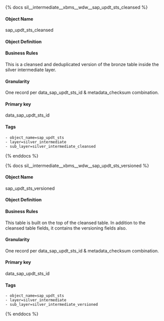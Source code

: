 {% docs sil__intermediate__xbms__wdw__sap_updt_sts_cleansed %}

#### Object Name
sap_updt_sts_cleansed

#### Object Definition


#### Business Rules
This is a cleansed and deduplicated version of the bronze table inside the silver intermediate layer.

#### Granularity
One record per data_sap_updt_sts_id & metadata_checksum combination.

#### Primary key
data_sap_updt_sts_id

#### Tags
    - object_name=sap_updt_sts
    - layer=silver_intermediate
    - sub_layer=silver_intermediate_cleansed

{% enddocs %}

{% docs sil__intermediate__xbms__wdw__sap_updt_sts_versioned %}

#### Object Name
sap_updt_sts_versioned

#### Object Definition


#### Business Rules
This table is built on the top of the cleansed table. In addition to the cleansed table fields, it contains the versioning fields also.

#### Granularity
One record per data_sap_updt_sts_id & metadata_checksum combination.

#### Primary key
data_sap_updt_sts_id

#### Tags
    - object_name=sap_updt_sts
    - layer=silver_intermediate
    - sub_layer=silver_intermediate_versioned

{% enddocs %}